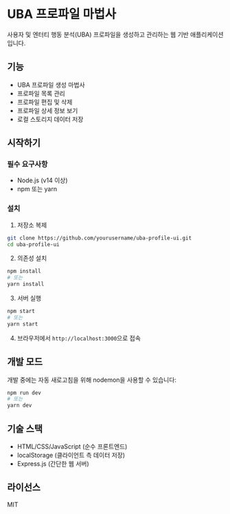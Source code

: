 # UBA 프로파일 마법사

사용자 및 엔터티 행동 분석(UBA) 프로파일을 생성하고 관리하는 웹 기반 애플리케이션입니다.

## 기능

- UBA 프로파일 생성 마법사
- 프로파일 목록 관리
- 프로파일 편집 및 삭제
- 프로파일 상세 정보 보기
- 로컬 스토리지 데이터 저장

## 시작하기

### 필수 요구사항

- Node.js (v14 이상)
- npm 또는 yarn

### 설치

1. 저장소 복제
```bash
git clone https://github.com/yourusername/uba-profile-ui.git
cd uba-profile-ui
```

2. 의존성 설치
```bash
npm install
# 또는
yarn install
```

3. 서버 실행
```bash
npm start
# 또는
yarn start
```

4. 브라우저에서 `http://localhost:3000`으로 접속

## 개발 모드

개발 중에는 자동 새로고침을 위해 nodemon을 사용할 수 있습니다:

```bash
npm run dev
# 또는
yarn dev
```

## 기술 스택

- HTML/CSS/JavaScript (순수 프론트엔드)
- localStorage (클라이언트 측 데이터 저장)
- Express.js (간단한 웹 서버)

## 라이선스

MIT 